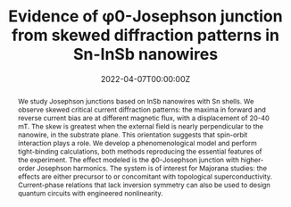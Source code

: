 ---
title: "Evidence of φ0-Josephson junction from skewed diffraction patterns in Sn-InSb nanowires"
authors:
- Bomin Zhang
- admin
- Sergey Frolov
date: "2022-04-07T00:00:00Z"
doi: ""

# Schedule page publish date (NOT publication's date).
publishDate: "2017-01-01T00:00:00Z"

# Publication type.
# Legend: 0 = Uncategorized; 1 = Conference paper; 2 = Journal article;
# 3 = Preprint / Working Paper; 4 = Report; 5 = Book; 6 = Book section;
# 7 = Thesis; 8 = Patent
publication_types: ["3"]

# Publication name and optional abbreviated publication name.
publication: ""
publication_short: ""

abstract: '
We study Josephson junctions based on InSb nanowires with Sn shells. We observe skewed critical current diffraction patterns: the maxima in forward and reverse current bias are at different magnetic flux, with a displacement of 20-40 mT. The skew is greatest when the external field is nearly perpendicular to the nanowire, in the substrate plane. This orientation suggests that spin-orbit interaction plays a role. We develop a phenomenological model and perform tight-binding calculations, both methods reproducing the essential features of the experiment. The effect modeled is the ϕ0-Josephson junction with higher-order Josephson harmonics. The system is of interest for Majorana studies: the effects are either precursor to or concomitant with topological superconductivity. Current-phase relations that lack inversion symmetry can also be used to design quantum circuits with engineered nonlinearity.'

# Summary. An optional shortened abstract.


tags:
- Nanoscale Physics
featured: false

links:
url_pdf: http://arxiv.org/pdf/2212.00199


# Associated Projects (optional).
#   Associate this publication with one or more of your projects.
#   Simply enter your project's folder or file name without extension.
#   E.g. `internal-project` references `content/project/internal-project/index.md`.
#   Otherwise, set `projects: []`.
projects:
- Josephson

# Slides (optional).
#   Associate this publication with Markdown slides.
#   Simply enter your slide deck's filename without extension.
#   E.g. `slides: "example"` references `content/slides/example/index.md`.
#   Otherwise, set `slides: ""`.
slides: ""
---